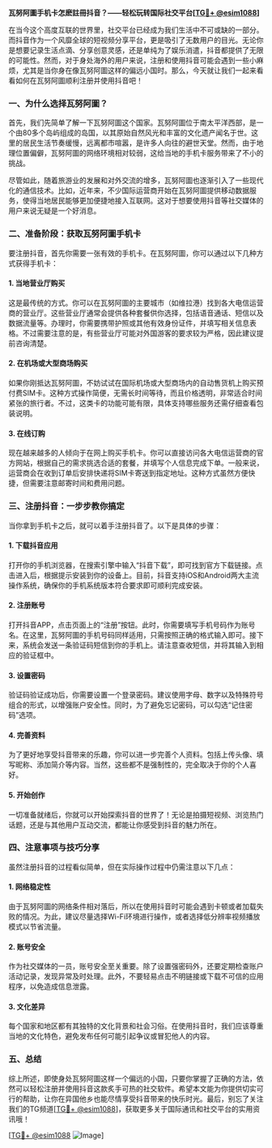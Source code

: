 **瓦努阿圖手机卡怎麽註冊抖音？——轻松玩转国际社交平台[[TG💪+ @esim1088](https://t.me/s/esim1088)]**

在当今这个高度互联的世界里，社交平台已经成为我们生活中不可或缺的一部分。而抖音作为一个风靡全球的短视频分享平台，更是吸引了无数用户的目光。无论你是想要记录生活点滴、分享创意灵感，还是单纯为了娱乐消遣，抖音都提供了无限的可能性。然而，对于身处海外的用户来说，注册和使用抖音可能会遇到一些小麻烦，尤其是当你身在像瓦努阿圖这样的偏远小国时。那么，今天就让我们一起来看看如何在瓦努阿圖顺利注册并使用抖音吧！

### 一、为什么选择瓦努阿圖？

首先，我们先简单了解一下瓦努阿圖这个国家。瓦努阿圖位于南太平洋西部，是一个由80多个岛屿组成的岛国，以其原始自然风光和丰富的文化遗产闻名于世。这里的居民生活节奏缓慢，远离都市喧嚣，是许多人向往的避世天堂。然而，由于地理位置偏僻，瓦努阿圖的网络环境相对较弱，这给当地的手机卡服务带来了不小的挑战。

尽管如此，随着旅游业的发展和对外交流的增多，瓦努阿圖也逐渐引入了一些现代化的通信技术。比如，近年来，不少国际运营商开始在瓦努阿圖提供移动数据服务，使得当地居民能够更加便捷地接入互联网。这对于想要使用抖音等社交媒体的用户来说无疑是一个好消息。

### 二、准备阶段：获取瓦努阿圖手机卡

要注册抖音，首先你需要一张有效的手机卡。在瓦努阿圖，你可以通过以下几种方式获得手机卡：

#### 1. 当地营业厅购买

这是最传统的方式。你可以在瓦努阿圖的主要城市（如维拉港）找到各大电信运营商的营业厅。这些营业厅通常会提供各种套餐供你选择，包括语音通话、短信以及数据流量等。办理时，你需要携带护照或其他有效身份证件，并填写相关信息表格。不过需要注意的是，有些营业厅可能对外国游客的要求较为严格，因此建议提前咨询清楚。

#### 2. 在机场或大型商场购买

如果你刚抵达瓦努阿圖，不妨试试在国际机场或大型商场内的自动售货机上购买预付费SIM卡。这种方式操作简便，无需长时间等待，而且价格透明，非常适合时间紧张的旅行者。不过，这类卡的功能可能有限，具体支持哪些服务还需仔细查看包装说明。

#### 3. 在线订购

现在越来越多的人倾向于在网上购买手机卡。你可以直接访问各大电信运营商的官方网站，根据自己的需求挑选合适的套餐，并填写个人信息完成下单。一般来说，运营商会在收到订单后安排快递将SIM卡寄送到指定地址。这种方式虽然方便快捷，但需要注意邮寄时间和费用问题。

### 三、注册抖音：一步步教你搞定

当你拿到手机卡之后，就可以着手注册抖音了。以下是具体的步骤：

#### 1. 下载抖音应用

打开你的手机浏览器，在搜索引擎中输入“抖音下载”，即可找到官方下载链接。点击进入后，根据提示安装到你的设备上。目前，抖音支持iOS和Android两大主流操作系统，确保你的手机系统版本符合要求即可顺利完成安装。

#### 2. 注册账号

打开抖音APP，点击页面上的“注册”按钮。此时，你需要填写手机号码作为账号名。在这里，瓦努阿圖的手机号码同样适用，只需按照正确的格式输入即可。接下来，系统会发送一条验证码短信到你的手机上。请注意查收短信，并将其输入到相应的验证框中。

#### 3. 设置密码

验证码验证成功后，你需要设置一个登录密码。建议使用字母、数字以及特殊符号组合的形式，以增强账户安全性。同时，为了避免忘记密码，可以勾选“记住密码”选项。

#### 4. 完善资料

为了更好地享受抖音带来的乐趣，你可以进一步完善个人资料。包括上传头像、填写昵称、添加简介等内容。当然，这些都不是强制性的，完全取决于你的个人喜好。

#### 5. 开始创作

一切准备就绪后，你就可以开始探索抖音的世界了！无论是拍摄短视频、浏览热门话题，还是与其他用户互动交流，都能让你感受到抖音的魅力所在。

### 四、注意事项与技巧分享

虽然注册抖音的过程看似简单，但在实际操作过程中仍需注意以下几点：

#### 1. 网络稳定性

由于瓦努阿圖的网络条件相对落后，所以在使用抖音时可能会遇到卡顿或者加载失败的情况。为此，建议尽量选择Wi-Fi环境进行操作，或者选择低分辨率视频播放模式以节省流量。

#### 2. 账号安全

作为社交媒体的一员，账号安全至关重要。除了设置强密码外，还要定期检查账户活动记录，发现异常及时处理。此外，不要轻易点击不明链接或下载不可信的应用程序，以免造成信息泄露。

#### 3. 文化差异

每个国家和地区都有其独特的文化背景和社会习俗。在使用抖音时，我们应该尊重当地的文化特色，避免发布任何可能引起争议或冒犯他人的内容。

### 五、总结

综上所述，即使身处瓦努阿圖这样一个偏远的小国，只要你掌握了正确的方法，依然可以轻松注册并使用抖音这款炙手可热的社交软件。希望本文能为你提供切实可行的帮助，让你在异国他乡也能尽情享受抖音带来的快乐时光。最后，别忘了关注我们的TG频道[[TG💪+ @esim1088](https://t.me/s/esim1088)]，获取更多关于国际通讯和社交平台的实用资讯哦！

[[TG💪+ @esim1088](https://t.me/s/esim1088) ![Image](https://i.postimg.cc/4NQfJmqS/Snipaste-2025-05-13-00-14-12.png)]